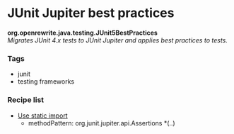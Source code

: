 # JUnit Jupiter best practices

**org.openrewrite.java.testing.JUnit5BestPractices**  
_Migrates JUnit 4.x tests to JUnit Jupiter and applies best practices to tests._

### Tags

* junit
* testing frameworks

### Recipe list

* [Use static import](../../java/usestaticimport.md)
	* methodPattern: org.junit.jupiter.api.Assertions *(..)
